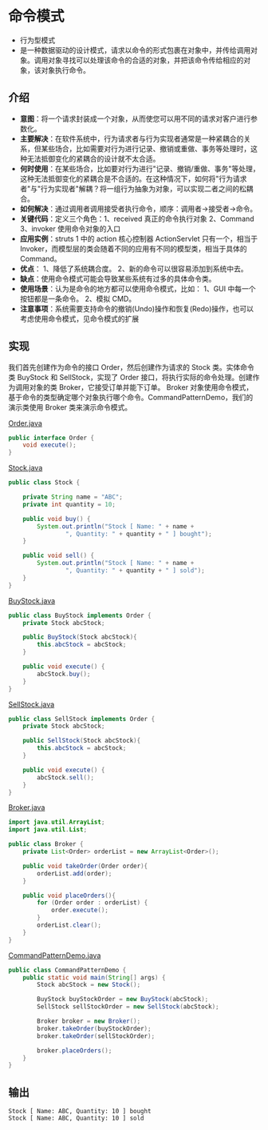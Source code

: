 # 命令模式
- 行为型模式
- 是一种数据驱动的设计模式，请求以命令的形式包裹在对象中，并传给调用对象。调用对象寻找可以处理该命令的合适的对象，并把该命令传给相应的对象，该对象执行命令。

## 介绍
- **意图**：将一个请求封装成一个对象，从而使您可以用不同的请求对客户进行参数化。
- **主要解决**：在软件系统中，行为请求者与行为实现者通常是一种紧耦合的关系，但某些场合，比如需要对行为进行记录、撤销或重做、事务等处理时，这种无法抵御变化的紧耦合的设计就不太合适。
- **何时使用**：在某些场合，比如要对行为进行"记录、撤销/重做、事务"等处理，这种无法抵御变化的紧耦合是不合适的。在这种情况下，如何将"行为请求者"与"行为实现者"解耦？将一组行为抽象为对象，可以实现二者之间的松耦合。
- **如何解决**：通过调用者调用接受者执行命令，顺序：调用者→接受者→命令。
- **关键代码**：定义三个角色：1、received 真正的命令执行对象 2、Command 3、invoker 使用命令对象的入口
- **应用实例**：struts 1 中的 action 核心控制器 ActionServlet 只有一个，相当于 Invoker，而模型层的类会随着不同的应用有不同的模型类，相当于具体的 Command。
- **优点**： 1、降低了系统耦合度。 2、新的命令可以很容易添加到系统中去。
- **缺点**：使用命令模式可能会导致某些系统有过多的具体命令类。
- **使用场景**：认为是命令的地方都可以使用命令模式，比如： 1、GUI 中每一个按钮都是一条命令。 2、模拟 CMD。
- **注意事项**：系统需要支持命令的撤销(Undo)操作和恢复(Redo)操作，也可以考虑使用命令模式，见命令模式的扩展

## 实现
我们首先创建作为命令的接口 Order，然后创建作为请求的 Stock 类。实体命令类 BuyStock 和 SellStock，实现了 Order 接口，将执行实际的命令处理。创建作为调用对象的类 Broker，它接受订单并能下订单。
Broker 对象使用命令模式，基于命令的类型确定哪个对象执行哪个命令。CommandPatternDemo，我们的演示类使用 Broker 类来演示命令模式。

[Order.java](../my-action-pattern/src/main/java/com/wjpdev/myaction/pattern/behavioral/commandpattern/Order.java)
```java
public interface Order {
    void execute();
}
```

[Stock.java](../my-action-pattern/src/main/java/com/wjpdev/myaction/pattern/behavioral/commandpattern/Stock.java)
```java
public class Stock {

    private String name = "ABC";
    private int quantity = 10;

    public void buy() {
        System.out.println("Stock [ Name: " + name +
                ", Quantity: " + quantity + " ] bought");
    }

    public void sell() {
        System.out.println("Stock [ Name: " + name +
                ", Quantity: " + quantity + " ] sold");
    }
}
```

[BuyStock.java](../my-action-pattern/src/main/java/com/wjpdev/myaction/pattern/behavioral/commandpattern/BuyStock.java)
```java
public class BuyStock implements Order {
    private Stock abcStock;

    public BuyStock(Stock abcStock){
        this.abcStock = abcStock;
    }

    public void execute() {
        abcStock.buy();
    }
}
```

[SellStock.java](../my-action-pattern/src/main/java/com/wjpdev/myaction/pattern/behavioral/commandpattern/SellStock.java)
```java
public class SellStock implements Order {
    private Stock abcStock;

    public SellStock(Stock abcStock){
        this.abcStock = abcStock;
    }

    public void execute() {
        abcStock.sell();
    }
}
```

[Broker.java](../my-action-pattern/src/main/java/com/wjpdev/myaction/pattern/behavioral/commandpattern/Broker.java)
```java
import java.util.ArrayList;
import java.util.List;

public class Broker {
    private List<Order> orderList = new ArrayList<Order>();

    public void takeOrder(Order order){
        orderList.add(order);
    }

    public void placeOrders(){
        for (Order order : orderList) {
            order.execute();
        }
        orderList.clear();
    }
}
```

[CommandPatternDemo.java](../my-action-pattern/src/main/java/com/wjpdev/myaction/pattern/behavioral/commandpattern/CommandPatternDemo.java)
```java
public class CommandPatternDemo {
    public static void main(String[] args) {
        Stock abcStock = new Stock();

        BuyStock buyStockOrder = new BuyStock(abcStock);
        SellStock sellStockOrder = new SellStock(abcStock);

        Broker broker = new Broker();
        broker.takeOrder(buyStockOrder);
        broker.takeOrder(sellStockOrder);

        broker.placeOrders();
    }
}
```

## 输出
```
Stock [ Name: ABC, Quantity: 10 ] bought
Stock [ Name: ABC, Quantity: 10 ] sold
```